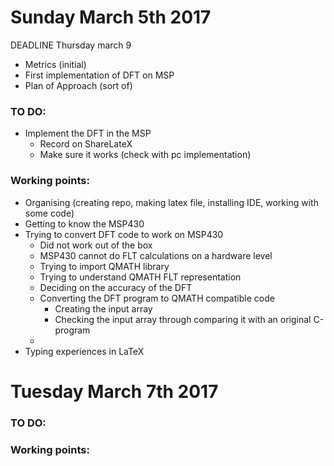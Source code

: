 # Sunday March 5th 2017
DEADLINE Thursday march 9
   - Metrics (initial)
   - First implementation of DFT on MSP
   - Plan of Approach (sort of)

### TO DO:
 - Implement the DFT in the MSP
	- Record on ShareLateX
	- Make sure it works (check with pc implementation)

### Working points:
 - Organising (creating repo, making latex file, installing IDE, working with some code)
 - Getting to know the MSP430
 - Trying to convert DFT code to work on MSP430
    - Did not work out of the box
    - MSP430 cannot do FLT calculations on a hardware level
    - Trying to import QMATH library
    - Trying to understand QMATH FLT representation
    - Deciding on the accuracy of the DFT
    - Converting the DFT program to QMATH compatible code
        - Creating the input array
        - Checking the input array through comparing it with an original C-program
    - 
 - Typing experiences in LaTeX
 
 
 # Tuesday March 7th 2017
 
 ### TO DO:
 
 ### Working points:
